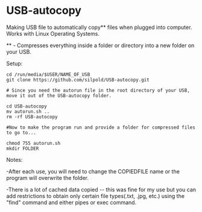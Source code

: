 # USB-autocopy
Making USB file to automatically copy** files when plugged into computer. Works with Linux Operating Systems.

** - Compresses everything inside a folder or directory into a new folder on your USB.

Setup:
```
cd /run/media/$USER/NAME_OF_USB
git clone https://github.com/silpold/USB-autocopy.git

# Since you need the autorun file in the root directory of your USB, move it out of the USB-autocopy folder.

cd USB-autocopy
mv autorun.sh ..
rm -rf USB-autocopy

#Now to make the program run and provide a folder for compressed files to go to...

chmod 755 autorun.sh
mkdir FOLDER
```
Notes:

-After each use, you will need to change the COPIEDFILE name or the program will overwrite the folder.

-There is a lot of cached data copied -- this was fine for my use but you can add restrictions to obtain only certain file types(.txt, .jpg, etc.) using the "find" command and either pipes or exec command.
